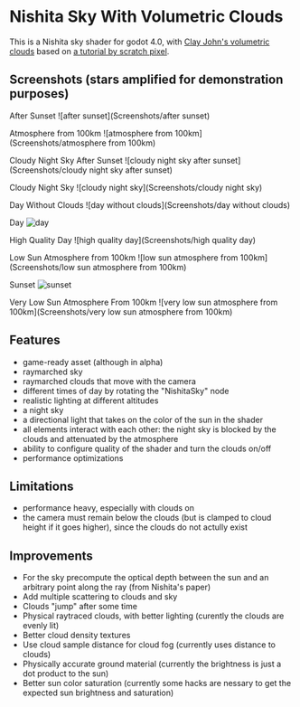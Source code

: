 # Nishita Sky With Volumetric Clouds

This is a Nishita sky shader for godot 4.0, with [Clay John's volumetric clouds](https://github.com/clayjohn/godot-volumetric-cloud-demo) based on [a tutorial by scratch pixel](https://www.scratchapixel.com/lessons/procedural-generation-virtual-worlds/simulating-sky/simulating-colors-of-the-sky.html).

## Screenshots (stars amplified for demonstration purposes)

After Sunset
![after sunset](Screenshots/after sunset)

Atmosphere from 100km
![atmosphere from 100km](Screenshots/atmosphere from 100km)

Cloudy Night Sky After Sunset
![cloudy night sky after sunset](Screenshots/cloudy night sky after sunset)

Cloudy Night Sky
![cloudy night sky](Screenshots/cloudy night sky)

Day Without Clouds
![day without clouds](Screenshots/day without clouds)

Day
![day](Screenshots/day)

High Quality Day
![high quality day](Screenshots/high quality day)

Low Sun Atmosphere from 100km
![low sun atmosphere from 100km](Screenshots/low sun atmosphere from 100km)

Sunset
![sunset](Screenshots/sunset)

Very Low Sun Atmosphere From 100km
![very low sun atmosphere from 100km](Screenshots/very low sun atmosphere from 100km)

## Features
* game-ready asset (although in alpha)
* raymarched sky
* raymarched clouds that move with the camera
* different times of day by rotating the "NishitaSky" node
* realistic lighting at different altitudes
* a night sky
* a directional light that takes on the color of the sun in the shader
* all elements interact with each other: the night sky is blocked by the clouds and attenuated by the atmosphere
* ability to configure quality of the shader and turn the clouds on/off
* performance optimizations

## Limitations
* performance heavy, especially with clouds on
* the camera must remain below the clouds (but is clamped to cloud height if it goes higher), since the clouds do not actully exist

## Improvements
* For the sky precompute the optical depth between the sun and an arbitrary point along the ray (from Nishita's paper)
* Add multiple scattering to clouds and sky
* Clouds "jump" after some time
* Physical raytraced clouds, with better lighting (curently the clouds are evenly lit)
* Better cloud density textures
* Use cloud sample distance for cloud fog (currently uses distance to clouds)
* Physically accurate ground material (currently the brightness is just a dot product to the sun)
* Better sun color saturation (currently some hacks are nessary to get the expected sun brightness and saturation)
